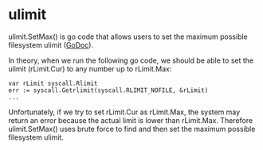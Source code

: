 # ulimit
ulimit.SetMax() is go code that allows users to set the maximum possible filesystem ulimit ([GoDoc](https://godoc.org/github.com/imclaren/ulimit)).

In theory, when we run the following go code, we should be able to set the ulimit (rLimit.Cur) to any number up to rLimit.Max: 

```
var rLimit syscall.Rlimit
err := syscall.Getrlimit(syscall.RLIMIT_NOFILE, &rLimit)
...
```

Unfortunately, if we try to set rLimit.Cur as rLimit.Max, the system may return an error because the actual limit is lower than rLimit.Max.  Therefore ulimit.SetMax() uses brute force to find and then set the maximum possible filesystem ulimit.